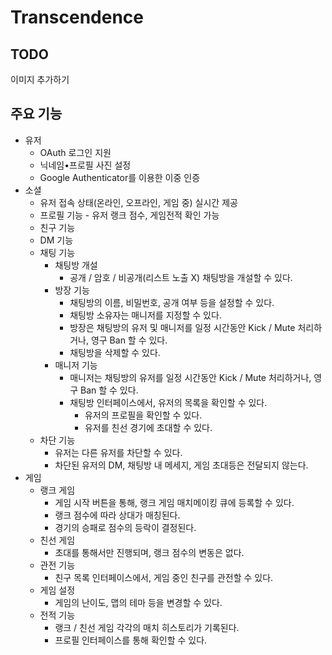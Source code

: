 # Transcendence

## TODO

이미지 추가하기

## 주요 기능

- 유저
	- OAuth 로그인 지원
	- 닉네임•프로필 사진 설정
	- Google Authenticator를 이용한 이중 인증
- 소셜
	- 유저 접속 상태(온라인, 오프라인, 게임 중) 실시간 제공
	- 프로필 기능
	        - 유저 랭크 점수, 게임전적 확인 가능
	- 친구 기능
	- DM 기능
	- 채팅 기능
		- 채팅방 개설
			- 공개 / 암호 / 비공개(리스트 노출 X) 채팅방을 개설할 수 있다.
		- 방장 기능
			- 채팅방의 이름, 비밀번호, 공개 여부 등을 설정할 수 있다.
			- 채팅방 소유자는 매니저를 지정할 수 있다.
			- 방장은 채팅방의 유저 및 매니저를 일정 시간동안 Kick / Mute 처리하거나, 영구 Ban 할 수 있다.
			- 채팅방을 삭제할 수 있다.
		- 매니저 기능
			- 매니저는 채팅방의 유저를 일정 시간동안 Kick / Mute 처리하거나, 영구 Ban 할 수 있다.
	        - 채팅방 인터페이스에서, 유저의 목록을 확인할 수 있다.
		        - 유저의 프로필을 확인할 수 있다.
		        - 유저를 친선 경기에 초대할 수 있다.
	- 차단 기능
		- 유저는 다른 유저를 차단할 수 있다.
		- 차단된 유저의 DM, 채팅방 내 메세지, 게임 초대등은 전달되지 않는다.
- 게임
	- 랭크 게임
		- 게임 시작 버튼을 통해, 랭크 게임 매치메이킹 큐에 등록할 수 있다.
		- 랭크 점수에 따라 상대가 매칭된다.
		- 경기의 승패로 점수의 등락이 결정된다.
	- 친선 게임
		- 초대를 통해서만 진행되며, 랭크 점수의 변동은 없다.
	- 관전 기능
		- 친구 목록 인터페이스에서, 게임 중인 친구를 관전할 수 있다.
	- 게임 설정
		- 게임의 난이도, 맵의 테마 등을 변경할 수 있다.
	- 전적 기능
		- 랭크 / 친선 게임 각각의 매치 히스토리가 기록된다.
		- 프로필 인터페이스를 통해 확인할 수 있다.
